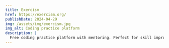 ```yaml
---
title: Exercism
href: https://exercism.org/
publishDate: 2024-04-29
img: /assets/img/exercism.jpg
img_alt: Coding practice platform
description: |
  Free coding practice platform with mentoring. Perfect for skill improvement and getting professional feedback on your code.
---
```

